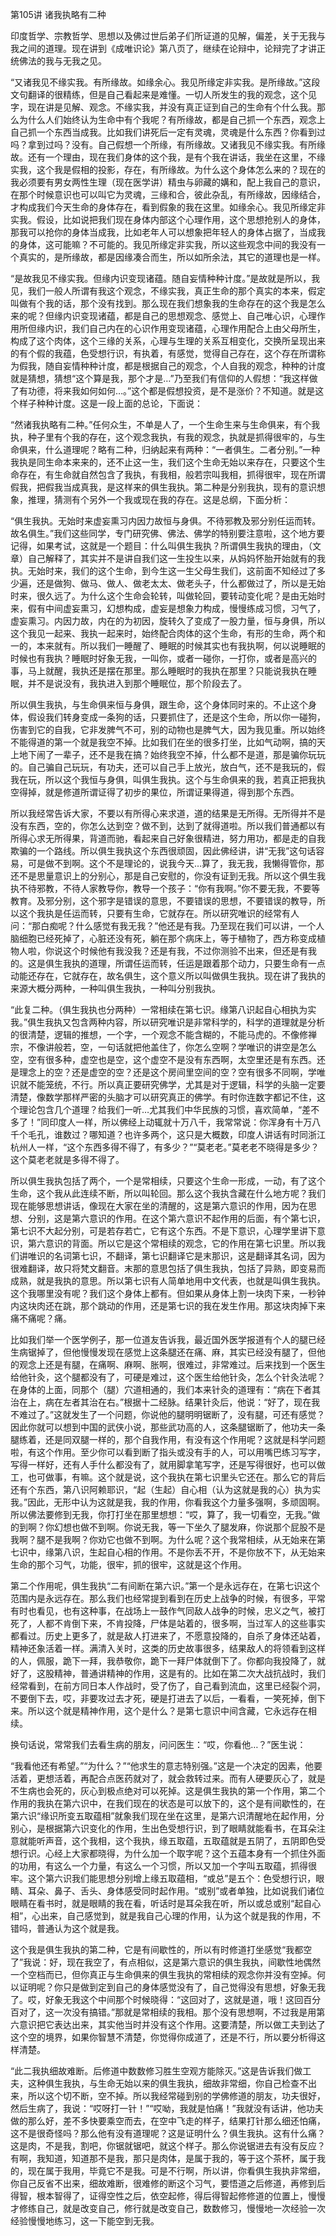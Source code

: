 第105讲 诸我执略有二种

印度哲学、宗教哲学、思想以及佛过世后弟子们所证道的见解，偏差，关于无我与我之间的道理。现在讲到《成唯识论》第八页了，继续在论辩中，论辩完了才讲正统佛法的我与无我之见。

“又诸我见不缘实我。有所缘故。如缘余心。我见所缘定非实我。是所缘故。”这段文句翻译的很精练，但是自己看起来是难懂。一切人所发生的我的观念，这个见字，现在讲是见解、观念。不缘实我，并没有真正证到自己的生命有个什么我。那么为什么人们始终认为生命中有个我呢？有所缘故，都是自己抓一个东西，观念上自己抓一个东西当成我。比如我们讲死后一定有灵魂，灵魂是什么东西？你看到过吗？拿到过吗？没有。自己假想一个所缘，有所缘故。又诸我见不缘实我。有所缘故。还有一个理由，现在我们身体的这个我，是有个我在讲话，我坐在这里，不缘实我，这个我是假相的投影，存在，有所缘故。为什么这个身体怎么来的？现在的我必须要有男女两性生理（现在医学讲）精虫与卵藏的媾和，配上我自己的意识，在那个时候意识也可以叫它为灵魂，三缘和合，彼此杂乱，有所缘故，因缘结合，才构成我们今天生命的身体存在，看到假象的我在这里。如缘余心。我见所缘定非实我。假设，比如说把我们现在身体内部这个心理作用，这个思想抢别人的身体，那我可以抢你的身体当成我，比如老年人可以想象把年轻人的身体占据了，当成我的身体，这可能嘛？不可能的。我见所缘定非实我，所以这些观念中间的我没有一个真实的，是所缘故，都是因缘凑合而生，所以如所余法，其它的道理也是一样。

“是故我见不缘实我。但缘内识变现诸蕴。随自妄情种种计度。”是故就是所以，我见，我们一般人所谓有我这个观念，不缘实我，真正生命的那个真实的本来，假定叫做有个我的话，那个没有找到。那么现在我们想象我的生命存在的这个我是怎么来的呢？但缘内识变现诸蕴，都是自己的思想观念、感觉上、自己唯心识，心理作用所但缘内识，我们自己内在的心识作用变现诸蕴，心理作用配合上由父母所生，构成了这个肉体，这个三缘的关系，心理与生理的关系互相变化，交换所呈现出来的有个假的我蕴，色受想行识，有执着，有感觉，觉得自己存在，这个存在所谓称为假我，随自妄情种种计度，都是根据自己的观念，个人自我的观念，种种的计度就是猜想，猜想“这个算是我，那个才是…”乃至我们有信仰的人假想：“我这样做了有功德，将来我如何如何…。”这个都是假想投资，是不是涨价？不知道。就是这个样子种种计度。这是一段上面的总论，下面说：

“然诸我执略有二种。”任何众生，不单是人了，一个生命生来与生命俱来，有个我执，种子里有个我的存在，这个观念我执，有我的观念，执就是抓得很牢的，与生命俱来，什么道理呢？略有二种，归纳起来有两种：“一者俱生。二者分别。”一种我执是同生命本来来的，还不止这一生，我们这个生命无始以来存在，只要这个生命存在，有生命就自然包含了我执，有我相，般若宗叫我相，抓得很牢，现在所谓假我，把假我当成真我，是这样来的俱生我执。第二种是分别我执，现有的意识想象，推理，猜测有个另外一个我或现在我的存在。这是总纲，下面分析：

“俱生我执。无始时来虚妄熏习内因力故恒与身俱。不待邪教及邪分别任运而转。故名俱生。”我们这些同学，专门研究佛、佛法、佛学的特别要注意啦，这个地方要记得，如果考试，这就是一个题目：什么叫俱生我执？所谓俱生我执的理由，（文章）自己解释了，其实并不是讲自我们这一生投生以来，从妈妈怀胎开始就有的我执。无始时来，我们的这个生命，到今生这一生父母生我们，这前面不知经过了多少遍，还是做狗、做马、做人、做老太太、做老头子，什么都做过了，所以是无始时来，很久远了。为什么这个生命会轮转，叫做轮回，要转动变化呢？是由无始时来，假有中间虚妄熏习，幻想构成，虚妄是想象力构成，慢慢练成习惯，习气了，虚妄熏习。内因力故，内在的为初因，旋转久了变成了一股力量，恒与身俱，所以这个我见一起来、我执一起来时，始终配合肉体的这个生命，有形的生命，两个和一的，本来就有。所以我们一睡醒了、睡眠的时候其实也有我执啊，何以说睡眠的时候也有我执？睡眠时好象无我，一叫你，或者一碰你，一打你，或者是高兴的事，马上就醒，我执还是摆在那里。那么睡眠时的我执在那里？只能说我执在睡眠，并不是说没有，我执进入到那个睡眠位，那个阶段去了。

所以俱生我执，与生命俱来恒与身俱，跟生命，这个身体同时来的。不止这个身体，假设我们转身变成一条狗的话，只要抓住了，还是这个生命，所以你一碰狗，伤害到它的自我，它非发脾气不可，别的动物也是脾气大，因为我见重。所以始终不能得道的第一个就是我空不掉。比如我们在坐的很多打坐，比如气动啊，搞的天上地下闹了一辈子，还不是我在搞？始终我空不掉，什么都不是道，那是骗你玩玩的。自己骗自己玩玩，有功夫，还可以自己手上放光，放白气，还不是我玩的，假我在玩，所以这个我恒与身俱，叫俱生我执。这个与生命俱来的我，若真正把我执空得掉，就是修道所谓证得了初步的果位，所谓证果得道，得到那个东西。

所以我经常告诉大家，不要以有所得心来求道，道的结果是无所得。无所得并不是没有东西，空的，你怎么达到空？做不到，达到了就得道啦。所以我们普通都以有所得心求无所得果，背道而驰，看起来自己好象很精进，努力用功，都是走的自我欺骗的一个路线。所以俱生我执这个东西很顽固，因此佛经讲，讲“无我”这句话容易，可是做不到啊。这个不是理论的，说我今天…算了，我无我，我懒得管你，那还不是思量意识上的分别心，那是自己安慰的，你没有证到无我。所以这个俱生我执不待邪教，不待人家教导你，教导一个孩子：“你有我啊。”你不要无我，不要等教育。及邪分别，这个邪字是错误的意思，不要错误的思想，不要错误的教导，所以这个我执是任运而转，只要有生命，它就存在。所以研究唯识的经常有人问：“那白痴呢？什么感觉有我无我？”他还是有我。乃至现在我们可以讲，一个人脑细胞已经死掉了，心脏还没有死，躺在那个病床上，等于植物了，西方称变成植物人啦，你说这个时候他有我没我？还是有我，不过你测验不出来，但还是有我的。这是俱生我执的道理，所谓任运而转，任运是跟着那个动力，只要生命有一点动能还存在，它就存在，故名俱生，这个意义所以叫做俱生我执。现在讲了我执的来源大概分两种，一种叫俱生我执，一种叫分别我执。

“此复二种。（俱生我执也分两种）一常相续在第七识。缘第八识起自心相执为实我。”俱生我执又包含两种内容，所以研究唯识是非常科学的，科学的道理就是分析的很清楚，逻辑的推想，一个字，一个观念不能含糊的，不能马虎的。不像修禅宗，不像讲般若，空，一句话就把他盖住了，你怎么空啊？学唯识的讲空是怎么空，空有很多种，虚空也是空，这个虚空不是没有东西啊，太空里还是有东西。还是理念上的空？还是虚空的空？还是这个房间里空间的空？空有很多不同啊，学唯识就不能笼统，不行。所以真正要研究佛学，尤其是对于逻辑，科学的头脑一定要清楚，像数学那样严密的头脑才可以研究真正的佛学。有时你连数字都记不住，这个理论包含几个道理？给我们一听…尤其我们中华民族的习惯，喜欢简单，“差不多了！”同印度人一样，所以佛经上动辄就十万八千，我常常说：你浑身有十万八千个毛孔，谁数过？哪知道？也许多两个，这只是大概数，印度人讲话有时同浙江杭州人一样，“这个东西多得不得了，有多少？”“莫老老。”莫老老不晓得是多少？这个莫老老就是多得不得了。

所以俱生我执包括了两个，一个是常相续，只要这个生命一形成，一动，有了这个生命，这个我从此连续不断，所以叫轮回。那么这个我执含藏在什么地方呢？我们现在能够思想讲话，像现在大家在坐的清醒的，这是第六意识的作用，因为在思想、分别，这是第六意识的作用。在这个第六意识不起作用的后面，有个第七识，第七识不大起分别，可是若存若亡，它有这个东西。不是下意识，心理学里讲下意识，第六意识的背面。所以它是这个常相续的观念，它的作用在第七识里。所以我们讲唯识的名词第七识，不翻译，第七识翻译它是末那识，这是翻译其名词，因为很难翻译，故只将梵文翻音。末那的意思包括了俱生我执，包括了异熟，即变易而成熟，就是我执的意思。所以第七识有人简单地用中文代表，也就是叫俱生我执。这个我哪里没有呢？我们这个身体上都有。但如果从身体上割一块肉下来，一秒钟内这块肉还在跳，那个跳动的作用，还是第七识的我在发生作用。那这块肉掉下来痛不痛呢？痛。

比如我们举一个医学例子，那一位道友告诉我，最近国外医学报道有个人的腿已经生病锯掉了，但他慢慢发现在感觉上这条腿还在痛、麻，其实已经没有腿了，但他的观念上还是有腿，在痛啊、麻啊、胀啊，很难过，非常难过。后来找到一个医生给他针灸，这个腿都没有了，可硬是难过，这个医生给他针灸，怎么个针灸法呢？在身体的上面，同那个（腿）穴道相通的，我们本来针灸的道理有：“病在下者其治在上，病在左者其治在右。”根据十二经脉。结果针灸后，他说：“好了，现在我不难过了。”这就发生了一个问题，你说他的腿明明锯断了，没有腿，可还有感觉？因此你就可以想到中国的武侠小说，那些武功高的人，这条腿锯断了，他功夫一条腿练着，还是同双腿一样的，那个自我作用，有没有这个作用呢？这就是科学问题啦，有这个作用。至少你可以看到断了指头或没有手的人，可以用嘴巴练习写字，写得一样好，还有人手什么都没有了，就用脚拿笔写字，还是写得很好，也可以做工，也可做事，有嘛。这个就是说，这个我执在第七识里头它还在。那么它的背后还有个东西，第八识阿赖耶识，“起（生起）自心相（认为这就是我的心）执为实我。”因此，无形中认为这就是我，我的作用，你看我这个力量多强啊，多顽固啊。所以佛法要修到无我，你打打坐在那里想想：“哎，算了，我一切看空，无我。”做的到啊？你幻想也做不到啊。你说无我，等一下坐久了腿发麻，你说那个屁股不是我啊？腿不是我啊？你劝它也做不到啊。为什么呢？这个我常相续，从无始来在第七识中，缘第八识，生起自心相的作用。不是你丢不开，不是你放不下，从无始来生命的那个习气，功能，很牢，抓的很牢，这就是这个作用。

第二个作用呢，俱生我执“二有间断在第六识。”第一个是永远存在，在第七识这个范围内是永远存在。那么我们也经常提到看到在历史上战争的时候，有很多，平常有时也看见，也有这种事，在战场上一鼓作气同敌人战争的时候，忠义之气，被打死了，人都不肯倒下来，不肯投降，尸体是站着的，很多啊，当过军人的这些事实都看过。历史上更多了，就是敌人打进来了，不愿意投降的，自杀了身体还站着，精神还象活着一样。满清入关时，这类的历史故事很多，结果敌人的将领看到这样的人，佩服，跪下一拜，我恭敬你，跪下一拜尸体就倒下了。你都向我投降了，就好了，这股精神，普通讲精神的作用，这是有的。比如在第二次大战抗战时，我们经常看到，在前方同日本人作战时，受了伤了，自己看到流血，这里已经裂个洞，不要倒下去，哎，非要攻过去才死，硬是打进去了以后，一看看，一笑死掉，倒下来。所以这个就是精神作用，这个是什么？是第七意识中间含藏，它永远存在相续。

换句话说，常常我们去看生病的朋友，问问医生：“哎，你看他…？”医生说：

“我看他还有希望。”“为什么？”“他求生的意志特别强。”这是一个决定的因素，他要活着，更想活着，再配合点医药就对了，就会救转过来。而有人硬要灰心了，就是不生病也会死的，灰心到极点绝对可以死掉。这是俱生我执的第一个作用，第二个作用的我执在第六识中，在我们现在的状态是可以放下的，这个是有间歇性的，在第六识“缘识所变五取蕴相”就象我们现在坐在这里，是第六识清醒地在起作用，分别心，是根据第六识变化的作用，生出色受想行识，到了眼睛就能看书，在耳朵注意就能听声音，这个我相，这个我执，缘五取蕴，五取蕴就是五阴了，五阴即色受想行识。心经上大家都晓得，为什么加一个取字呢？这个五蕴本身有一个抓住外面的功用，有这么一个力量，有这么一个习惯，所以又加一个字叫五取蕴，抓得很牢。这个第六识我们能思想分别增上缘五取蕴相，“或总”是五个：色受想行识，眼睛、耳朵、鼻子、舌头、身体感受同时起作用。“或别”或者单独，比如说我们诸位眼睛在看书时，就是眼睛的我在看，听话时是耳朵我在听，所以或总或别“起自心相”，心出来，自己感觉到，就是我自己心理的作用，认为这个就是我的作用，不错吗，普通认为这个就是我。

这个我是俱生我执的第二种，它是有间歇性的，所以有时修道打坐感觉“我都空了”我说：好，现在我空了，有点相似，这是第六意识的俱生我执，间歇性地偶然一个空档而已，但你真正与生命俱来的俱生我执的常相续的观念你并没有空掉。何以证明呢？你只是做到定到自己的身体感觉没有了，自己觉得没有思想，好象无我了。哎，好象无我这个中间那个时候晓得：“这回对了，这就是道，哦！这回百分百对了，这一次没有搞错。”那就是常相续的我相。那个没有思想啊，不过我是用第六意识把它表达出来，其实他当时并没有这个作用。这要清楚，所以做工夫到达了这个空的境界，如果你智慧不清楚，你觉得你成道了，还是不行，所以要分析得这样清楚。

“此二我执细故难断。后修道中数数修习胜生空观方能除灭。”这是告诉我们做工夫，这种俱生我执，与生命无始以来的俱生我执，细故非常细，你自己检查不出来，所以这个切不断，空不掉。所以我经常碰到别的学佛修道的朋友，功夫很好，然后生病了，我说：“哎呀打一针！”“哎呦，我就是怕痛！”我就没有话讲，他功夫做的那么好，差不多快要乘空而去，在空中飞走的样子，结果打针那么细还怕痛，这不是很奇怪吗？那么他有没有道理呢？这是证明什么？俱生我执。这有什么痛？这是肉，不是我，割吧，你锯就锯吧，就这个样子。那么你说锯进去有没有反应？有啊，我知道，知道那不是我，那只是肉体，是属于我的，等于这个茶杯，属于我的，现在属于我用，毕竟它不是我。可是不行啊，所以讲，你看俱生我执非常细，你自己反省不出来，细故难断，很难修的断这个习气，要悟道之后修道，再修到后得智，根本智得了，证得空性之后，依空起修，得后得智起修修道的位置上，慢慢才修练自己，就是改变自己，修行就是改变自己，数数修习，慢慢地一次经验一次经验慢慢地练习，这一下能空到无我。

